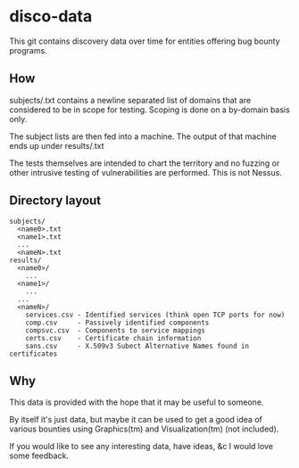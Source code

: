disco-data
==========

This git contains discovery data over time for entities offering bug
bounty programs.

How
---

subjects/<name>.txt contains a newline separated list of domains that are
considered to be in scope for testing. Scoping is done on a by-domain
basis only.

The subject lists are then fed into a machine. The output of that machine
ends up under results/<name>.txt

The tests themselves are intended to chart the territory and no
fuzzing or other intrusive testing of vulnerabilities are performed. This
is not Nessus.

Directory layout
----------------

````
subjects/
  <name0>.txt
  <name1>.txt
  ...
  <nameN>.txt
results/
  <name0>/
    ...
  <name1>/
    ...
  ...
  <nameN>/
    services.csv - Identified services (think open TCP ports for now)
    comp.csv     - Passively identified components
    compsvc.csv  - Components to service mappings
    certs.csv    - Certificate chain information
    sans.csv     - X.509v3 Subect Alternative Names found in certificates
````


Why
---

This data is provided with the hope that it may be useful to someone.

By itself it's just data, but maybe it can be used to get a good idea of
various bounties using Graphics(tm) and Visualization(tm) (not included).

If you would like to see any interesting data, have ideas, &c I would love
some feedback.

